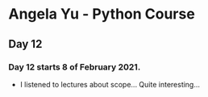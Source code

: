 # Angela Yu - Python Course
## Day 12
### Day 12 starts 8 of February 2021.
- I listened to lectures about scope... Quite interesting...

